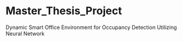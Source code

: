 # Master_Thesis_Project
Dynamic Smart Office Environment for Occupancy Detection Utilizing Neural Network
